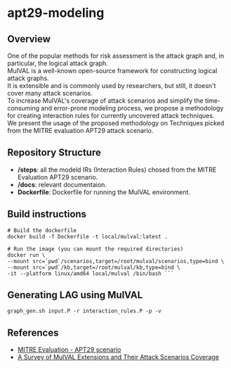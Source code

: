 # apt29-modeling
## Overview
One of the popular methods for risk assessment is the attack graph and, in particular, the logical attack graph.  
MulVAL is a well-known open-source framework for constructing logical attack graphs.  
It is extensible and is commonly used by researchers, but still, it doesn't cover many attack scenarios.  
To increase MulVAL's coverage of attack scenarios and simplify the time-consuming and error-prone modeling process, we propose a methodology for creating interaction rules for currently uncovered attack techniques.  
We present the usage of the proposed methodology on Techniques picked from the MITRE evaluation APT29 attack scenario.  

## Repository Structure
- **/steps**: all the modeld IRs (Interaction Rules) chosed from the MITRE Evaluation APT29 scenario.
- **/docs**: relevant documentaion.
- **Dockerfile**: Dockerfile for running the MulVAL environment.

## Build instructions
```
# Build the dockerfile
docker build -f Dockerfile -t local/mulval:latest . 

# Run the image (you can mount the required directories)
docker run \
--mount src=`pwd`/scenarios,target=/root/mulval/scenarios,type=bind \
--mount src=`pwd`/kb,target=/root/mulval/kb,type=bind \
-it --platform linux/amd64 local/mulval /bin/bash ```

```
## Generating LAG using MulVAL
```
graph_gen.sh input.P -r interaction_rules.P -p -v
```

## References

- [MITRE Evaluation - APT29 scenario](https://attackevals.mitre-engenuity.org/enterprise/apt29/operational-flow)
- [A Survey of MulVAL Extensions and Their Attack Scenarios Coverage](https://arxiv.org/pdf/2208.05750.pdf)